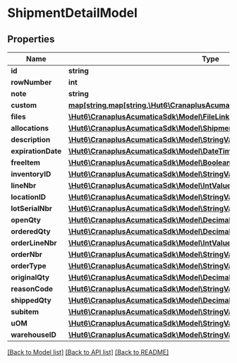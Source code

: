 # ShipmentDetailModel

## Properties
Name | Type | Description | Notes
------------ | ------------- | ------------- | -------------
**id** | **string** |  | [optional] 
**rowNumber** | **int** |  | [optional] 
**note** | **string** |  | [optional] 
**custom** | [**map[string,map[string,\Hut6\CranaplusAcumaticaSdk\Model\CustomFieldModel]]**](map.md) |  | [optional] 
**files** | [**\Hut6\CranaplusAcumaticaSdk\Model\FileLinkModel[]**](FileLinkModel.md) |  | [optional] 
**allocations** | [**\Hut6\CranaplusAcumaticaSdk\Model\ShipmentDetailAllocationModel[]**](ShipmentDetailAllocationModel.md) |  | [optional] 
**description** | [**\Hut6\CranaplusAcumaticaSdk\Model\StringValueModel**](StringValueModel.md) |  | [optional] 
**expirationDate** | [**\Hut6\CranaplusAcumaticaSdk\Model\DateTimeValueModel**](DateTimeValueModel.md) |  | [optional] 
**freeItem** | [**\Hut6\CranaplusAcumaticaSdk\Model\BooleanValueModel**](BooleanValueModel.md) |  | [optional] 
**inventoryID** | [**\Hut6\CranaplusAcumaticaSdk\Model\StringValueModel**](StringValueModel.md) |  | [optional] 
**lineNbr** | [**\Hut6\CranaplusAcumaticaSdk\Model\IntValueModel**](IntValueModel.md) |  | [optional] 
**locationID** | [**\Hut6\CranaplusAcumaticaSdk\Model\StringValueModel**](StringValueModel.md) |  | [optional] 
**lotSerialNbr** | [**\Hut6\CranaplusAcumaticaSdk\Model\StringValueModel**](StringValueModel.md) |  | [optional] 
**openQty** | [**\Hut6\CranaplusAcumaticaSdk\Model\DecimalValueModel**](DecimalValueModel.md) |  | [optional] 
**orderedQty** | [**\Hut6\CranaplusAcumaticaSdk\Model\DecimalValueModel**](DecimalValueModel.md) |  | [optional] 
**orderLineNbr** | [**\Hut6\CranaplusAcumaticaSdk\Model\IntValueModel**](IntValueModel.md) |  | [optional] 
**orderNbr** | [**\Hut6\CranaplusAcumaticaSdk\Model\StringValueModel**](StringValueModel.md) |  | [optional] 
**orderType** | [**\Hut6\CranaplusAcumaticaSdk\Model\StringValueModel**](StringValueModel.md) |  | [optional] 
**originalQty** | [**\Hut6\CranaplusAcumaticaSdk\Model\DecimalValueModel**](DecimalValueModel.md) |  | [optional] 
**reasonCode** | [**\Hut6\CranaplusAcumaticaSdk\Model\StringValueModel**](StringValueModel.md) |  | [optional] 
**shippedQty** | [**\Hut6\CranaplusAcumaticaSdk\Model\DecimalValueModel**](DecimalValueModel.md) |  | [optional] 
**subitem** | [**\Hut6\CranaplusAcumaticaSdk\Model\StringValueModel**](StringValueModel.md) |  | [optional] 
**uOM** | [**\Hut6\CranaplusAcumaticaSdk\Model\StringValueModel**](StringValueModel.md) |  | [optional] 
**warehouseID** | [**\Hut6\CranaplusAcumaticaSdk\Model\StringValueModel**](StringValueModel.md) |  | [optional] 

[[Back to Model list]](../README.md#documentation-for-models) [[Back to API list]](../README.md#documentation-for-api-endpoints) [[Back to README]](../README.md)


